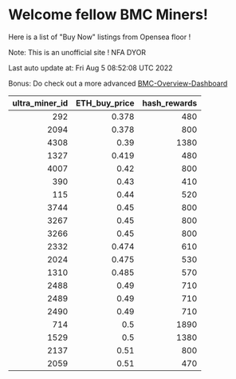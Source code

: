 # Welcome fellow BMC Miners!
Here is a list of "Buy Now" listings from Opensea floor !

Note: This is an unofficial site ! NFA DYOR

Last auto update at: Fri Aug  5 08:52:08 UTC 2022

Bonus: Do check out a more advanced [BMC-Overview-Dashboard](https://dune.com/defifunk/BMC-Overview-Dashboard)


|   ultra_miner_id |   ETH_buy_price |   hash_rewards |
|-----------------:|----------------:|---------------:|
|              292 |           0.378 |            480 |
|             2094 |           0.378 |            800 |
|             4308 |           0.39  |           1380 |
|             1327 |           0.419 |            480 |
|             4007 |           0.42  |            800 |
|              390 |           0.43  |            410 |
|              115 |           0.44  |            520 |
|             3744 |           0.45  |            800 |
|             3267 |           0.45  |            800 |
|             3266 |           0.45  |            800 |
|             2332 |           0.474 |            610 |
|             2024 |           0.475 |            530 |
|             1310 |           0.485 |            570 |
|             2488 |           0.49  |            710 |
|             2489 |           0.49  |            710 |
|             2490 |           0.49  |            710 |
|              714 |           0.5   |           1890 |
|             1529 |           0.5   |           1380 |
|             2137 |           0.51  |            800 |
|             2059 |           0.51  |            470 |